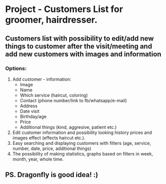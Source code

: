 # Project - Customers List for groomer, hairdresser.
## Customers list with possibility to edit/add new things to customer after the visit/meeting and add new customers with images and information
### Options:
1. Add customer - information: 
    * Image
    * Name
    * Which service (haircut, coloring)
    * Contact (phone number/link to fb/whatsapp/e-mail)
    * Address
    * Date visit
    * Birthday/age
    * Price
    * Additional things (kind, aggresive, patient etc.)
2. Edit customer information and possibility looking history prices and images effect (effects haircut etc.).
 1. Easy searching and displaying customers with filters (age, service, number, date, price, additional things)
1. The possibility of making statistics, graphs based on filters in week, month, year, whole time.

## PS. Dragonfly is good idea! :)
